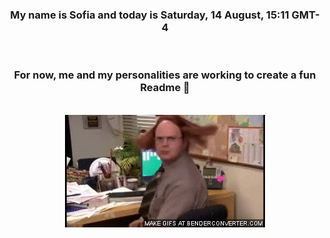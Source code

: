 


<div align="center">
<h3 >My name is Sofia and today is Saturday, 14 August, 15:11 GMT-4</h3><br>
<h3 >For now, me and my personalities are working to create a fun Readme 👋
</h3><br>
<img src='img/dwight.gif' alt='working...'/>
</div>
